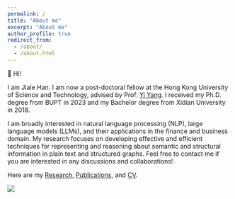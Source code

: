 ```yaml
---
permalink: /
title: "About me"
excerpt: "About me"
author_profile: true
redirect_from: 
  - /about/
  - /about.html
---
```


👋 Hi!

I am Jiale Han. I am now a post-doctoral fellow at the Hong Kong University of Science and Technology, advised by Prof. [Yi Yang](https://yya518.github.io/). I received my Ph.D. degree from BUPT in 2023 and my Bachelor degree from Xidian University in 2018. 

I am broadly interested in natural language processing (NLP), large language models (LLMs), and their applications in the finance and business domain. My research focuses on developing effective and efficient techniques for representing and reasoning about semantic and structural information in plain text and structured graphs. Feel free to contact me if you are interested in any discussions and collaborations!

Here are my [Research](https://hanjiale.github.io/research/), [Publications](https://hanjiale.github.io/publications/), and [CV](https://hanjiale.github.io/cv/).

<a href='https://mapmyvisitors.com/web/1bvon'  title='Visit tracker'><img src='https://mapmyvisitors.com/map.png?cl=ffffff&w=a&t=n&d=1-VHjMWjv_T_7OD7YwrBMGnwhoYkedc_-0wCnExqZIw'/></a>